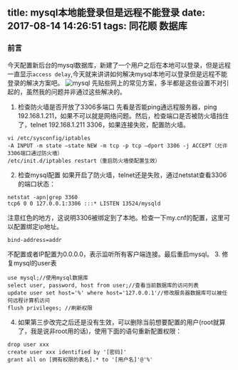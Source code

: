 title: mysql本地能登录但是远程不能登录
date: 2017-08-14 14:26:51
tags: 同花顺 数据库
---
### 前言
今天配置新后台的mysql数据库，新建了一个用户之后在本地可以登录，但是远程一直显示`access delay`,今天就来讲讲如何解决mysql本地可以登录但是远程不能登录的解决方案吧。
![mysql](https://olpkwt43d.qnssl.com/blog/images/mysql.png)
先贴些网上的常见方案，多半都是这些设置不对引起的，虽然我的问题并非通过这些解决的。
1. 检查防火墙是否开放了3306多端口
先看是否能ping通远程服务器，ping 192.168.1.211，如果不可以就是网络问题。然后，检查端口是否被防火墙挡住了，telnet 192.168.1.211 3306，如果连接失败，配置防火墙。
```
vi /etc/sysconfig/iptables
-A INPUT -m state –state NEW -m tcp -p tcp –dport 3306 -j ACCEPT（允许3306端口通过防火墙）
/etc/init.d/iptables restart（重启防火墙使配置生效）
```
2. 检查mysql配置
如果开启了防火墙，telnet还是失败，通过netstat查看3306的端口状态：
```
netstat -apn|grep 3360
tcp6 0 0 127.0.0.1:3306 :::* LISTEN 13524/mysqld
```
  注意红色的地方，这说明3306被绑定到了本地。检查一下my.cnf的配置，这里可以配置绑定ip地址。
```
bind-address=addr
```
不配置或者IP配置为0.0.0.0，表示监听所有客户端连接。最后重启mysql。
3. 修复mysql的user表
```
use mysql;//使用mysql数据库
select user, password, host from user;//查看当前数据库的访问列表
update user set host='%' where host='127.0.0.1'//修改服务器数据库可以被任何远程计算机访问
flush privileges;​ //刷新权限
```

4. 如果第三步改完之后还是没有生效，可以删除当前想要配置的用户(root就算了，我是说非root用的话)，使用下面的语句重新配置权限：
```
drop user xxx
create user xxx identified by '[密码]'
grant all on [拥有权限的表名].* to '[用户名]'@'%'
```